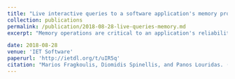 ```yaml
---
title: "Live interactive queries to a software application's memory profile"
collection: publications
permalink: /publication/2018-08-28-live-queries-memory.md
excerpt: "Memory operations are critical to an application's reliability and performance. To reason about their correctness and track opportunities for optimisations, sophisticated instrumentation frameworks, such as Valgrind and Pin, have been developed. Both provide only limited facilities for analysing the collected data. This work presents a Valgrind's extension for examining a software applications' dynamic memory profile through live interactive analysis with SQL. The Pico COllections Query Library (PiCO QL) module maps Valgrind's data structures that contain the instrumented application's memory operations metadata to a relational interface. Queries are type-safe and the module imposes only a trivial overhead when idle. We evaluate our approach on ten applications and through a qualitative study. We find 900KB of undefined bytes in bzip2 that account for 12% of its total memory use and a performance-critical code execution path in the Unix commands sort and uniq. The referenced functions are part of glibc and have been independently modified to boost the library's performance. The qualitative study has users rate the usefulness, usability, effort, correctness, and expressiveness of PiCO QL queries compared to Python scripts. The findings indicate that querying with PiCO QL incurs lower user effort."

date: 2018-08-28
venue: 'IET Software'
paperurl: 'http://ietdl.org/t/uIR5q'
citation: "Marios Fragkoulis, Diomidis Spinellis, and Panos Louridas. (2018). &quot;Live interactive queries to a software application's memory profile.&quot; IET Software."
---
```


